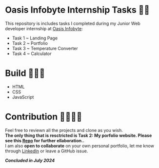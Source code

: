 # Oasis Infobyte Internship Tasks 🐱‍👤
This repository is includes tasks I completed during my Junior Web developer internship at [Oasis Infobyte](https://www.linkedin.com/company/oasis-infobyte/):
<ul>
 
<li>Task 1 ~ Landing Page</li>
<li>Task 2 ~ Portfolio</li>
<li>Task 3 ~ Temperature Converter</li>
<li>Task 4 ~ Calculator</li>
</ul>

# Build 👷🏿‍♂️
<ul>
  <li>HTML</li>
  <li>CSS</li>
  <li>JavaScript</li>
</ul>

# Contribution 🤝🏿🤝🏼
Feel free to reviewn all the projects and clone as you wish.<br>
<b>The only thing that is resctricted is Task 2: My porfolio website. Please see this [Repo](https://github.com/PassionOverPain/Tinotenda-Mhedziso/blob/main/README.md) for further ellaboration..</b> <br>
I am  also <b>open to collaborate</b> on your own personal portfolio, let me know through [LinkedIn](https://www.linkedin.com/in/tinotenda-mhedziso/) or leave a GitHub issue.

<b><i>Concluded in July 2024</i></b>

